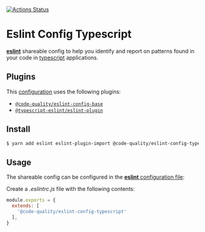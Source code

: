 [![Actions Status](https://github.com/code-quality-resources/eslint-config-typescript/workflows/CI/badge.svg)](https://github.com/code-quality-resources/eslint-config-typescript/actions?query=workflow%3A%22CI%22)

# Eslint Config Typescript

[**eslint**](https://github.com/eslint/eslint) shareable config to help you identify and report on patterns found in your code in [typescript](https://github.com/microsoft/TypeScript) applications.

## Plugins

This [configuration](https://github.com/code-quality-resources/eslint-config-typescript/blob/master/index.js) uses the following plugins:

- [`@code-quality/eslint-config-base`](https://github.com/code-quality-resources/eslint-config-base)
- [`@typescript-eslint/eslint-plugin`](https://github.com/typescript-eslint/typescript-eslint)

## Install

```bash
$ yarn add eslint eslint-plugin-import @code-quality/eslint-config-typescript -D
```

## Usage

The shareable config can be configured in the [**eslint** configuration file](https://eslint.org/docs/user-guide/configuring):

Create a _.eslintrc.js_ file with the following contents:

```js
module.exports = {
  extends: [
    '@code-quality/eslint-config-typescript'
  ],
}
```
